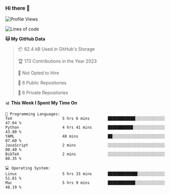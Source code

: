 ### Hi there 👋

<!--
**huayuan4396/huayuan4396** is a ✨ _special_ ✨ repository because its `README.md` (this file) appears on your GitHub profile.

Here are some ideas to get you started:

- 🔭 I’m currently working on ...
- 🌱 I’m currently learning ...
- 👯 I’m looking to collaborate on ...
- 🤔 I’m looking for help with ...
- 💬 Ask me about ...
- 📫 How to reach me: ...
- 😄 Pronouns: ...
- ⚡ Fun fact: ...
-->

<!--START_SECTION:waka-->
![Profile Views](http://img.shields.io/badge/Profile%20Views-2-blue)

![Lines of code](https://img.shields.io/badge/From%20Hello%20World%20I%27ve%20Written-161.3%20thousand%20lines%20of%20code-blue)

**🐱 My GitHub Data** 

> 📦 62.4 kB Used in GitHub's Storage 
 > 
> 🏆 173 Contributions in the Year 2023
 > 
> 🚫 Not Opted to Hire
 > 
> 📜 6 Public Repositories 
 > 
> 🔑 6 Private Repositories 
 > 
📊 **This Week I Spent My Time On** 

```text
💬 Programming Languages: 
TeX                      5 hrs 6 mins        ████████████░░░░░░░░░░░░░   47.64 % 
Python                   4 hrs 41 mins       ███████████░░░░░░░░░░░░░░   43.80 % 
YAML                     48 mins             ██░░░░░░░░░░░░░░░░░░░░░░░   07.60 % 
JavaScript               2 mins              ░░░░░░░░░░░░░░░░░░░░░░░░░   00.40 % 
BibTeX                   2 mins              ░░░░░░░░░░░░░░░░░░░░░░░░░   00.35 % 

💻 Operating System: 
Linux                    5 hrs 33 mins       █████████████░░░░░░░░░░░░   51.81 % 
Mac                      5 hrs 9 mins        ████████████░░░░░░░░░░░░░   48.19 % 
```


<!--END_SECTION:waka-->
